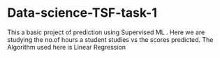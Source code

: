 # Data-science-TSF-task-1
This a basic project of prediction using Supervised ML . 
Here we are studying the no.of hours a student studies vs the scores predicted.
The Algorithm used here is Linear Regression
